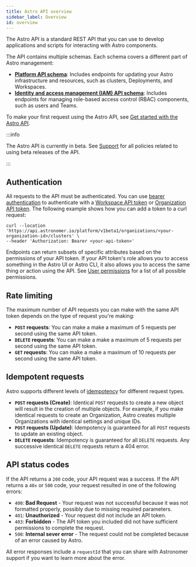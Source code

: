 ```yaml
---
title: Astro API overview
sidebar_label: Overview
id: overview
---
```


The Astro API is a standard REST API that you can use to develop applications and scripts for interacting with Astro components.

The API contains multiple schemas. Each schema covers a different part of Astro management:

- [**Platform API schema**](api/platform-api-reference.mdx): Includes endpoints for updating your Astro infrastructure and resources, such as clusters, Deployments, and Workspaces.
- [**Identity and access management (IAM) API schema**](api/iam-api-reference.mdx): Includes endpoints for managing role-based access control (RBAC) components, such as users and Teams.

To make your first request using the Astro API, see [Get started with the Astro API](api/get-started.md).

:::info

The Astro API is currently in beta. See [Support](versioning-and-support.md) for all policies related to using beta releases of the API.

:::

## Authentication

All requests to the API must be authenticated. You can use [bearer authentication](https://swagger.io/docs/specification/authentication/bearer-authentication/) to authenticate with a [Workspace API token](workspace-api-tokens.md) or [Organization API token](organization-api-tokens.md). The following example shows how you can add a token to a curl request:

```curl
curl --location 'https://api.astronomer.io/platform/v1beta1/organizations/<your-organization-id>/clusters' \
--header 'Authorization: Bearer <your-api-token>'
```

Endpoints can return subsets of specific attributes based on the permissions of your API token. If your API token's role allows you to access something in the Astro UI or Astro CLI, it also allows you to access the same thing or action using the API. See [User permissions](user-permissions.md) for a list of all possible permissions.

## Rate limiting

The maximum number of API requests you can make with the same API token depends on the type of request you're making:

- **`POST` requests**: You can make a make a maximum of 5 requests per second using the same API token.
- **`DELETE` requests**: You can make a make a maximum of 5 requests per second using the same API token.
- **`GET` requests**: You can make a make a maximum of 10 requests per second using the same API token.

## Idempotent requests

Astro supports different levels of [idempotency](https://en.wikipedia.org/wiki/Idempotence) for different request types.

- **`POST` requests (Create)**: Identical `POST` requests to create a new object will result in the creation of multiple objects. For example, if you make identical requests to create an Organization, Astro creates multiple Organizations with identical settings and unique IDs.
- **`POST` requests (Update)**: Idempotency is guaranteed for all `POST` requests to update an existing object.
- **`DELETE` requests**: Idempotency is guaranteed for all `DELETE` requests. Any successive identical `DELETE` requests return a 404 error.

## API status codes

If the API returns a `200` code, your API request was a success. If the API returns a `40x` or `500` code, your request resulted in one of the following errors:

- `400`: **Bad Request** - Your request was not successful because it was not formatted properly, possibly due to missing required parameters. 
- `401`: **Unauthorized** - Your request did not include an API token. 
- `403`: **Forbidden** - The API token you included did not have sufficient permissions to complete the request.
- `500`: **Internal sever error** - The request could not be completed because of an error caused by Astro.

All error responses include a `requestId` that you can share with Astronomer support if you want to learn more about the error. 